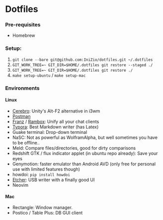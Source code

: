 # Dotfiles

### Pre-requisites

- Homebrew

### Setup:

1. `git clone --bare git@github.com:IniZio/dotfiles.git ~/.dotfiles`
1. `GIT_WORK_TREE=~ GIT_DIR=$HOME/.dotfiles git restore --staged ./`
1. `GIT_WORK_TREE=~ GIT_DIR=$HOME/.dotfiles git restore ./`
2. `make setup-ubuntu` / `make setup-mac`

### Environments

#### Linux

- [Cerebro](http://cerebroapp.com/): Unity's Alt-F2 alternative in i3wm
- [Postman](https://www.getpostman.com/)
- [Franz](http://meetfranz.com/) / [Rambox](http://rambox.pro/): Unify all your chat clients
- [Typora](https://typora.io): Best Markdown writer (has Latex)
- Guake terminal: Drop-down terminal
- NaSC: Not as powerful as WolframAlpha, but well sometimes you have to be offline..
- Meld: Compare files/directories, good for dirty comparisons
- Redshift GTK / flux indicator applet (in ubuntu repo already): Save your eyes
- Genymotion: faster emulator than Android AVD (only free for personal use with limited features though)
- howdoi: `pip install howdoi`
- [Etcher](https://etcher.io/): USB writer with a finally good UI
- Neovim

#### Mac

- Rectangle: Window manager.
- Postico / Table Plus: DB GUI client
